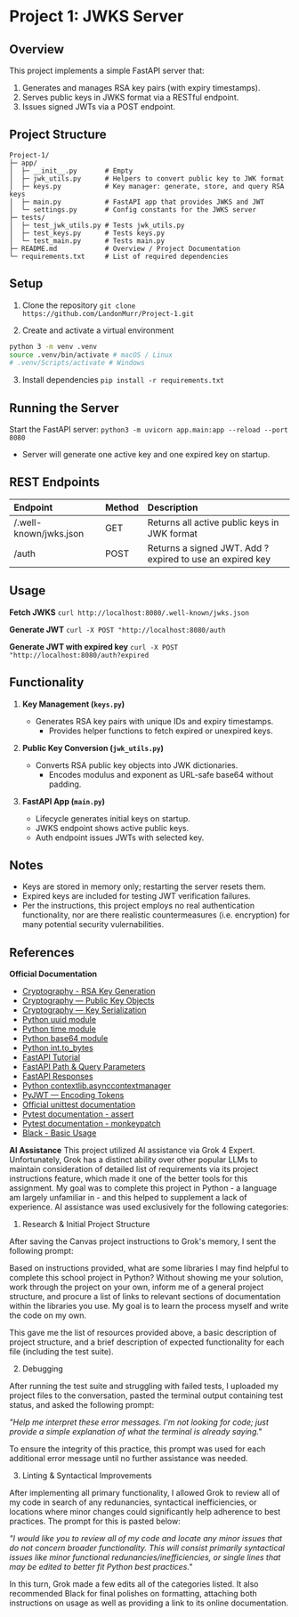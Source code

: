 # Project 1: JWKS Server

## Overview
This project implements a simple FastAPI server that:

1. Generates and manages RSA key pairs (with expiry timestamps).
2. Serves public keys in JWKS format via a RESTful endpoint.
3. Issues signed JWTs via a POST endpoint.

## Project Structure

```
Project-1/
├─ app/
│  ├─ __init__.py       # Empty
│  ├─ jwk_utils.py      # Helpers to convert public key to JWK format
│  ├─ keys.py           # Key manager: generate, store, and query RSA keys
│  ├─ main.py           # FastAPI app that provides JWKS and JWT
│  └─ settings.py       # Config constants for the JWKS server
├─ tests/
│  ├─ test_jwk_utils.py # Tests jwk_utils.py
│  ├─ test_keys.py      # Tests keys.py
│  └─ test_main.py      # Tests main.py
├─ README.md            # Overview / Project Documentation
└─ requirements.txt     # List of required dependencies
```

## Setup

1. Clone the repository
`git clone https://github.com/LandonMurr/Project-1.git`

2. Create and activate a virtual environment
```bash
python 3 -m venv .venv
source .venv/bin/activate # macOS / Linux
# .venv/Scripts/activate # Windows
```

3. Install dependencies
`pip install -r requirements.txt`

## Running the Server

Start the FastAPI server:
`python3 -m uvicorn app.main:app --reload --port 8080`

- Server will generate one active key and one expired key on startup.

## REST Endpoints

| Endpoint               | Method | Description                                              |
| :--------------------- | :----- | :------------------------------------------------------- |
| /.well-known/jwks.json | GET    | Returns all active public keys in JWK format             |
| /auth                  | POST   | Returns a signed JWT. Add ?expired to use an expired key |

## Usage

**Fetch JWKS**
`curl http://localhost:8080/.well-known/jwks.json`

**Generate JWT**
`curl -X POST "http://localhost:8080/auth`

**Generate JWT with expired key**
`curl -X POST "http://localhost:8080/auth?expired`

## Functionality

1. **Key Management (`keys.py`)**
    - Generates RSA key pairs with unique IDs and expiry timestamps.
        - Provides helper functions to fetch expired or unexpired keys.

2. **Public Key Conversion (`jwk_utils.py`)**
    - Converts RSA public key objects into JWK dictionaries.
        - Encodes modulus and exponent as URL-safe base64 without padding.

3. **FastAPI App (`main.py`)**
    - Lifecycle generates initial keys on startup.
    - JWKS endpoint shows active public keys.
    - Auth endpoint issues JWTs with selected key.

## Notes

- Keys are stored in memory only; restarting the server resets them.
- Expired keys are included for testing JWT verification failures.
- Per the instructions, this project employs no real authentication functionality, nor are there realistic countermeasures (i.e. encryption) for many potential security vulernabilities.

## References

**Official Documentation**
- [Cryptography - RSA Key Generation](https://cryptography.io/en/latest/hazmat/primitives/asymmetric/rsa/#cryptography.hazmat.primitives.asymmetric.rsa.generate_private_key)
- [Cryptography — Public Key Objects](https://cryptography.io/en/latest/hazmat/primitives/asymmetric/rsa/#key-objects)
- [Cryptography — Key Serialization](https://cryptography.io/en/latest/hazmat/primitives/asymmetric/serialization/#serialization-of-keys)
- [Python uuid module](https://docs.python.org/3/library/uuid.html#uuid.uuid4)
- [Python time module](https://docs.python.org/3/library/time.html#time.time)
- [Python base64 module](https://docs.python.org/3/library/base64.html#base64.urlsafe_b64encode)
- [Python int.to_bytes](https://docs.python.org/3/library/stdtypes.html#int.to_bytes)
- [FastAPI Tutorial](https://fastapi.tiangolo.com/tutorial/)
- [FastAPI Path & Query Parameters](https://fastapi.tiangolo.com/tutorial/query-params/)
- [FastAPI Responses](https://fastapi.tiangolo.com/advanced/response-directly/)
- [Python contextlib.asynccontextmanager](https://docs.python.org/3/library/contextlib.html#contextlib.asynccontextmanager)
- [PyJWT — Encoding Tokens](https://pyjwt.readthedocs.io/en/stable/usage.html#encoding-decoding-tokens)
- [Official unittest documentation](https://docs.python.org/3/library/unittest.html)
- [Pytest documentation - assert](https://docs.pytest.org/en/stable/assert.html)
- [Pytest documentation - monkeypatch](https://docs.pytest.org/en/stable/how-to/monkeypatch.html)
- [Black - Basic Usage](https://black.readthedocs.io/en/stable/usage_and_configuration/the_basics.html)

**AI Assistance**
This project utilized AI assistance via Grok 4 Expert. Unfortunately, Grok has a distinct ability over other popular LLMs to maintain consideration of detailed list of requirements via its project instructions feature, which made it one of the better tools for this assignment. My goal was to complete this project in Python - a language am largely unfamiliar in - and this helped to supplement a lack of experience. AI assistance was used exclusively for the following categories:

1. Research & Initial Project Structure

After saving the Canvas project instructions to Grok's memory, I sent the following prompt:

Based on instructions provided, what are some libraries I may find helpful to complete this school project in Python? Without showing me your solution, work through the project on your own, inform me of a general project structure, and procure a list of links to relevant sections of documentation within the libraries you use. My goal is to learn the process myself and write the code on my own.

This gave me the list of resources provided above, a basic description of project structure, and a brief description of expected functionality for each file (including the test suite).

2. Debugging

After running the test suite and struggling with failed tests, I uploaded my project files to the conversation, pasted the terminal output containing test status, and asked the following prompt:

*"Help me interpret these error messages. I'm not looking for code; just provide a simple explanation of what the terminal is already saying."*

To ensure the integrity of this practice, this prompt was used for each additional error message until no further assistance was needed.

3. Linting & Syntactical Improvements

After implementing all primary functionality, I allowed Grok to review all of my code in search of any redunancies, syntactical inefficiencies, or locations where minor changes could significantly help adherence to best practices. The prompt for this is pasted below:

*"I would like you to review all of my code and locate any minor issues that do not concern broader functionality. This will consist primarily syntactical issues like minor functional redunancies/inefficiencies, or single lines that may be edited to better fit Python best practices."*

In this turn, Grok made a few edits all of the categories listed. It also recommended Black for final polishes on formatting, attaching both instructions on usage as well as providing a link to its online documentation.